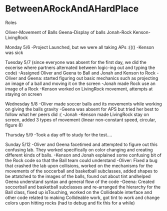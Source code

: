 # BetweenARockAndAHardPlace


Roles 

Oliver-Movement of Balls
Geena-Display of balls
Jonah-Rock
Kenson-LivingRock

Monday 5/6
-Project Launched, but we were all taking APs :((((
-Kenson was sick

Tuesday 5/7
(since everyone was absent for the first day, we did the excerise where partners alternated between logic-ing out and typing the code)
-Assigned Oliver and Geena to Ball and Jonah and Kenson to Rock
-Oliver and Geena: started figuring out basic mechanics such as projecting an image of a ball and moving it on the screen
-Jonah made Rock use an image of a Rock
-Kenson worked on LivingRock movement, attempts at staying on screen

Wednesday 5/8
-Oliver made soccer balls and its movements while working on giving the balls gravity
-Geena was absent for  APS but tried her best to follow what her peers did :(
-Jonah
-Kenson made LivingRock stay on screen, added 3 types of movement (linear non-constant speed, circular, figure 8)

Thursday 5/9
-Took a day off to study for the test....

Sunday 5/12
-Oliver and Geena facetimed and attempted to figure out this confusing lab. They worked specifically on color changing and creating different kinds of balls. 
-Kenson and Jonah explained some confusing bit of the Rock code so that the Ball team could understand
-Oliver: Fixed a bug that crashed the lab upon collisions, worked on the mechanisms for the movements of the soccerball and basketball
         subclasses, added shapes to be attatched to the images of the balls, found out about tint andhelped Geena understand syntax
         and general flow of the code
-Geena: Created soccerball and basketball subclasses and re-arranged the hierarchy for the Ball class, fixed up isTouching, worked on
        the Collideable interface and other code related to making Collideable work, got tint to work and change colors upon hitting
        rocks (had to debug and fix this for a while)
